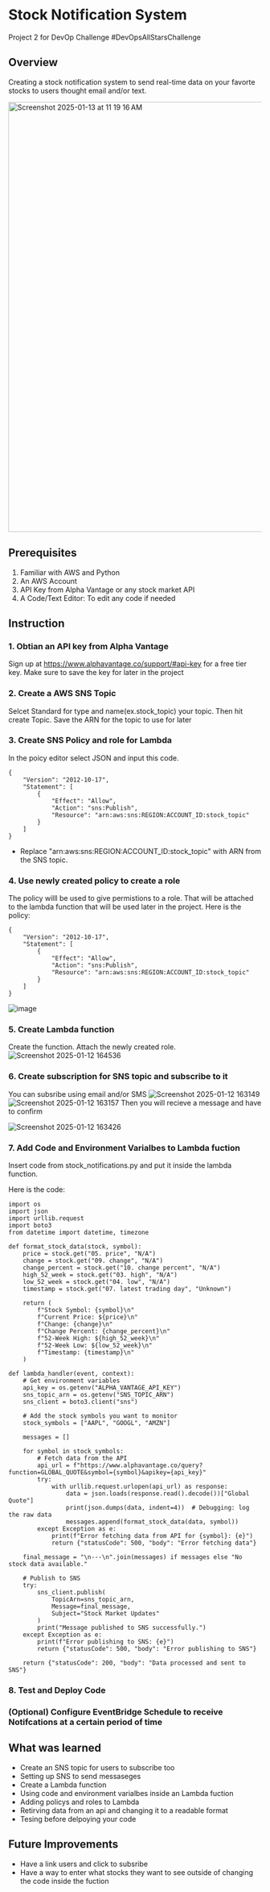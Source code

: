 # Stock Notification System 
Project 2 for DevOp Challenge #DevOpsAllStarsChallenge
## Overview
Creating a stock notification system to send real-time data on your favorte stocks to users thought email and/or text.

<img width="853" alt="Screenshot 2025-01-13 at 11 19 16 AM" src="https://github.com/user-attachments/assets/97457744-d683-463b-87ea-fa2a9b1ae5c6" />

## Prerequisites
1. Familiar with AWS and Python
2. An AWS Account 
3. API Key from Alpha Vantage or any stock market API
4. A Code/Text Editor: To edit any code if needed
## Instruction
### 1. Obtian an API key from Alpha Vantage
Sign up at https://www.alphavantage.co/support/#api-key for a free tier key.
Make sure to save the key for later in the project
### 2. Create a AWS SNS Topic
Selcet Standard for type and name(ex.stock_topic) your topic. Then hit create Topic. Save the ARN for the topic to use for later
### 3. Create SNS Policy and role for Lambda 
In the poicy editor select JSON and input this code.
```
{
    "Version": "2012-10-17",
    "Statement": [
        {
            "Effect": "Allow",
            "Action": "sns:Publish",
            "Resource": "arn:aws:sns:REGION:ACCOUNT_ID:stock_topic"
        }
    ]
}
```
* Replace "arn:aws:sns:REGION:ACCOUNT_ID:stock_topic" with ARN from the SNS topic.

### 4. Use newly created policy to create a role 
The policy willl be used to give permistions to a role. That will be attached to the lambda function that will be used later in the project.
Here is the policy: 
```
{
    "Version": "2012-10-17",
    "Statement": [
        {
            "Effect": "Allow",
            "Action": "sns:Publish",
            "Resource": "arn:aws:sns:REGION:ACCOUNT_ID:stock_topic"
        }
    ]
}
```
![image](https://github.com/user-attachments/assets/22be914a-e454-4988-be37-f6ed62b03aec)

### 5. Create Lambda function
Create the function. Attach the newly created role. 
![Screenshot 2025-01-12 164536](https://github.com/user-attachments/assets/bf1db415-47ca-4ce1-84bd-dd1403129bce)


### 6. Create subscription for SNS topic and subscribe to it
You can subsribe using email and/or SMS
![Screenshot 2025-01-12 163149](https://github.com/user-attachments/assets/fa33d1e1-fef5-423d-bc2f-f363de3c9ca6)
![Screenshot 2025-01-12 163157](https://github.com/user-attachments/assets/74ac425b-243e-4e27-8f8c-e8118dd726d9)
Then you will recieve a message and have to confirm 

![Screenshot 2025-01-12 163426](https://github.com/user-attachments/assets/d346edba-28f4-457e-92d5-ada91ad02d9e)


### 7. Add Code and Environment Varialbes to Lambda fuction 
Insert code from stock_notifications.py and put it inside the lambda function.

Here is the code:
```
import os
import json
import urllib.request
import boto3
from datetime import datetime, timezone

def format_stock_data(stock, symbol):
    price = stock.get("05. price", "N/A")
    change = stock.get("09. change", "N/A")
    change_percent = stock.get("10. change percent", "N/A")
    high_52_week = stock.get("03. high", "N/A")
    low_52_week = stock.get("04. low", "N/A")
    timestamp = stock.get("07. latest trading day", "Unknown")
    
    return (
        f"Stock Symbol: {symbol}\n"
        f"Current Price: ${price}\n"
        f"Change: {change}\n"
        f"Change Percent: {change_percent}\n"
        f"52-Week High: ${high_52_week}\n"
        f"52-Week Low: ${low_52_week}\n"
        f"Timestamp: {timestamp}\n"
    )

def lambda_handler(event, context):
    # Get environment variables
    api_key = os.getenv("ALPHA_VANTAGE_API_KEY")
    sns_topic_arn = os.getenv("SNS_TOPIC_ARN")
    sns_client = boto3.client("sns")
    
    # Add the stock symbols you want to monitor
    stock_symbols = ["AAPL", "GOOGL", "AMZN"]
    
    messages = []

    for symbol in stock_symbols:
        # Fetch data from the API
        api_url = f"https://www.alphavantage.co/query?function=GLOBAL_QUOTE&symbol={symbol}&apikey={api_key}"
        try:
            with urllib.request.urlopen(api_url) as response:
                data = json.loads(response.read().decode())["Global Quote"]
                print(json.dumps(data, indent=4))  # Debugging: log the raw data
                messages.append(format_stock_data(data, symbol))
        except Exception as e:
            print(f"Error fetching data from API for {symbol}: {e}")
            return {"statusCode": 500, "body": "Error fetching data"}
    
    final_message = "\n---\n".join(messages) if messages else "No stock data available."
    
    # Publish to SNS
    try:
        sns_client.publish(
            TopicArn=sns_topic_arn,
            Message=final_message,
            Subject="Stock Market Updates"
        )
        print("Message published to SNS successfully.")
    except Exception as e:
        print(f"Error publishing to SNS: {e}")
        return {"statusCode": 500, "body": "Error publishing to SNS"}
    
    return {"statusCode": 200, "body": "Data processed and sent to SNS"}
```
### 8. Test and Deploy Code 
### (Optional) Configure EventBridge Schedule to receive Notifcations at a certain period of time

## What was learned 
- Create an SNS topic for users to subscribe too
- Setting up SNS to send messaseges 
- Create a Lambda function
- Using code and environment varialbes inside an Lambda fuction 
- Adding policys and roles to Lambda 
- Retirving data from an api and changing it to a readable format
- Tesing before delpoying your code 
## Future Improvements
- Have a link users and click to subsribe 
- Have a way to enter what stocks they want to see outside of changing the code inside the fuction 
